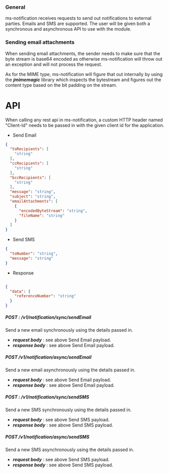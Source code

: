 
### General

ms-notification receives requests to send out notifications to external parties. Emails and SMS are 
supported. The user will be given both a synchronous and asynchronous API to use with the module.

### Sending email attachments

When sending email attachments, the sender needs to make sure that the byte stream is base64 encoded as otherwise ms-notification will throw out an exception and will not process the request. 

As for the MIME type, ms-notification will figure that out internally by using the ***jmimemagic*** library which inspects the bytestream and figures out the content type based on the bit padding on the stream.


# API

When calling any rest api in ms-notification, a custom HTTP header named "Client-Id" needs to be passed in with the given client id for the application.


* Send Email
```json
{
  "toRecipients": [
    "string"
  ],
  "ccRecipients": [
    "string"
  ],
  "bccRecipients": [
    "string"
  ],
  "message": "string",
  "subject": "string",
  "emailAttachments": [
    {
      "encodedByteStream": "string",
      "fileName": "string"
    }
  ]
}
```
- Send SMS

```json
{
  "toNumber": "string",
  "message": "string"
}
```

* Response

```json

{
  "data": {
    "referenceNumber": "string"
  }
}
```

##### POST : /v1/notification/sync/sendEmail

Send a new email synchronously using the details passed in.

- ***request body*** : see above Send Email payload.
- ***response body*** : see above Send Email payload.

##### POST /v1/notification/async/sendEmail
Send a new email asynchronously using the details passed in.

- ***request body*** : see above Send Email payload.
- ***response body*** : see above Send Email payload.

##### POST : /v1/notification/sync/sendSMS

Send a new SMS synchronously using the details passed in.

- ***request body*** : see above Send SMS payload.
- ***response body*** : see above Send SMS payload.

##### POST /v1/notification/async/sendSMS
Send a new SMS asynchronously using the details passed in.

- ***request body*** : see above Send SMS payload.
- ***response body*** : see above Send SMS payload.



